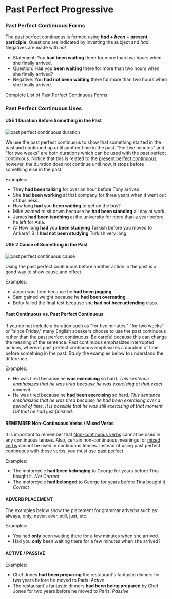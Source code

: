 # Past Perfect Progressive



### Past Perfect Continuous Forms

The past perfect continuous is formed using _**had + been**_ **+ present participle**. Questions are indicated by inverting the subject and _had_. Negatives are made with _not_

* Statement: You **had been waiting** there for more than two hours when she finally arrived.
* Question: **Had** you **been waiting** there for more than two hours when she finally arrived?
* Negative: You **had not been waiting** there for more than two hours when she finally arrived.

[Complete List of Past Perfect Continuous Forms](https://www.englishpage.com/verbpage/pastperfectcontinuousforms.html)

### Past Perfect Continuous Uses

#### USE 1 Duration Before Something in the Past

![past perfect continuous duration](https://www.englishpage.com/image/verbs/pastperfectcontinuous.gif)

We use the past perfect continuous to show that something started in the past and continued up until another time in the past. "For five minutes" and "for two weeks" are both durations which can be used with the past perfect continuous. Notice that this is related to the [present perfect continuous](https://www.englishpage.com/verbpage/presentperfectcontinuous.html); however, the duration does not continue until now, it stops before something else in the past.

Examples:

* They **had been talking** for over an hour before Tony arrived.
* She **had been working** at that company for three years when it went out of business.
* How long **had** you **been waiting** to get on the bus?
* Mike wanted to sit down because he **had been standing** all day at work.
* James **had been teaching** at the university for more than a year before he left for Asia.
* A: How long **had** you **been studying** Turkish before you moved to Ankara? B: I **had not been studying** Turkish very long.

#### USE 2 Cause of Something in the Past

![past perfect continuous cause](https://www.englishpage.com/image/verbs/pastperfectcontinuous.gif)

Using the past perfect continuous before another action in the past is a good way to show cause and effect.

Examples:

* Jason was tired because he **had been jogging**.
* Sam gained weight because he **had been overeating**.
* Betty failed the final test because she **had not been attending** class.

#### Past Continuous vs. Past Perfect Continuous

If you do not include a duration such as "for five minutes," "for two weeks" or "since Friday," many English speakers choose to use the past continuous rather than the past perfect continuous. Be careful because this can change the meaning of the sentence. Past continuous emphasizes interrupted actions, whereas past perfect continuous emphasizes a duration of time before something in the past. Study the examples below to understand the difference.

Examples:

* He was tired because he **was exercising** so hard. _This sentence emphasizes that he was tired because he was exercising at that exact moment._
* He was tired because he **had been exercising** so hard. _This sentence emphasizes that he was tired because he had been exercising over a period of time. It is possible that he was still exercising at that moment OR that he had just finished._ 

#### REMEMBER Non-Continuous Verbs / Mixed Verbs

It is important to remember that [Non-continuous verbs](https://www.englishpage.com/verbpage/types.html) cannot be used in any continuous tenses. Also, certain non-continuous meanings for [mixed verbs](https://www.englishpage.com/verbpage/types.html) cannot be used in continuous tenses. Instead of using past perfect continuous with these verbs, you must use [past perfect](https://www.englishpage.com/verbpage/pastperfect.html).

Examples:

* The motorcycle **had been belonging** to George for years before Tina bought it. _Not Correct_
* The motorcycle **had belonged** to George for years before Tina bought it. _Correct_

#### ADVERB PLACEMENT

The examples below show the placement for grammar adverbs such as: always, only, never, ever, still, just, etc.

Examples:

* You had **only** been waiting there for a few minutes when she arrived.
* Had you **only** been waiting there for a few minutes when she arrived?

#### ACTIVE / PASSIVE

Examples:

* Chef Jones **had been preparing** the restaurant's fantastic dinners for two years before he moved to Paris. _Active_
* The restaurant's fantastic dinners **had been being prepared** by Chef Jones for two years before he moved to Paris. _Passive_

